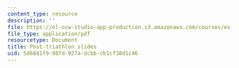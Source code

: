 ```yaml
---
content_type: resource
description: ''
file: https://ol-ocw-studio-app-production.s3.amazonaws.com/courses/es-010-chemistry-of-sports-spring-2013/5d6841f998fd927adcbbcb1cf38d1c46_MITES_010S13_lec16.pdf
file_type: application/pdf
resourcetype: Document
title: Post-triathlon slides
uid: 5d6841f9-98fd-927a-dcbb-cb1cf38d1c46
---
```

